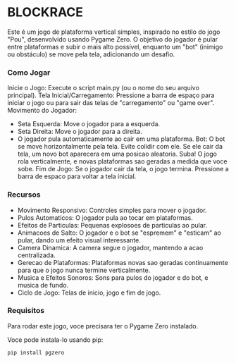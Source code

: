 # BLOCKRACE
Este é um jogo de plataforma vertical simples, inspirado no estilo do jogo "Pou", desenvolvido usando Pygame Zero. O objetivo do jogador é pular entre plataformas e subir o mais alto possível, enquanto um "bot" (inimigo ou obstáculo) se move pela tela, adicionando um desafio.

### Como Jogar

Inicie o Jogo: Execute o script main.py (ou o nome do seu arquivo principal).
Tela Inicial/Carregamento: Pressione a barra de espaço para iniciar o jogo ou para sair das telas de "carregamento" ou "game over".
Movimento do Jogador:
  - Seta Esquerda: Move o jogador para a esquerda.
  - Seta Direita: Move o jogador para a direita.
  - O jogador pula automaticamente ao cair em uma plataforma.
Bot: O bot se move horizontalmente pela tela. Evite colidir com ele. Se ele cair da tela, um novo bot aparecera em uma posicao aleatoria.
Suba! O jogo rola verticalmente, e novas plataformas sao geradas a medida que voce sobe.
Fim de Jogo: Se o jogador cair da tela, o jogo termina. Pressione a barra de espaco para voltar a tela inicial.

### Recursos

   - Movimento Responsivo: Controles simples para mover o jogador.
   - Pulos Automaticos: O jogador pula ao tocar em plataformas.
   - Efeitos de Particulas: Pequenas explosoes de particulas ao pular.
   - Animacoes de Salto: O jogador e o bot se "espremem" e "esticam" ao pular, dando um efeito visual interessante.
   - Camera Dinamica: A camera segue o jogador, mantendo a acao centralizada.
   - Gerecao de Plataformas: Plataformas novas sao geradas continuamente para que o jogo nunca termine verticalmente.
   - Musica e Efeitos Sonoros: Sons para pulos do jogador e do bot, e musica de fundo.
   - Ciclo de Jogo: Telas de inicio, jogo e fim de jogo.

### Requisitos

Para rodar este jogo, voce precisara ter o Pygame Zero instalado.

Voce pode instala-lo usando pip:

    pip install pgzero

